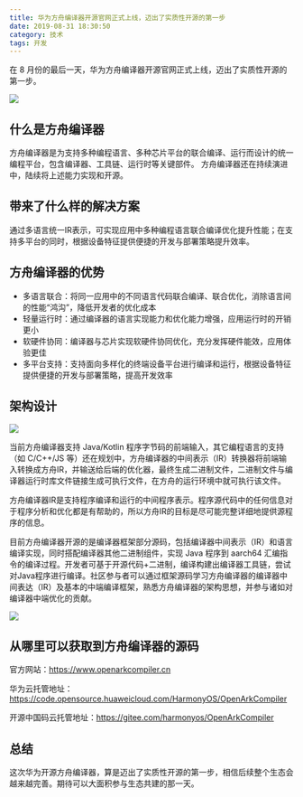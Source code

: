 ```yaml
---
title: 华为方舟编译器开源官网正式上线，迈出了实质性开源的第一步
date: 2019-08-31 18:30:50
category: 技术
tags: 开发
---
```

在 8 月份的最后一天，华为方舟编译器开源官网正式上线，迈出了实质性开源的第一步。

![](https://img.zinaer.com/blog/writing/fangzhou.png)

## 什么是方舟编译器

方舟编译器是为支持多种编程语言、多种芯片平台的联合编译、运行而设计的统一编程平台，包含编译器、工具链、运行时等关键部件。 方舟编译器还在持续演进中，陆续将上述能力实现和开源。

## 带来了什么样的解决方案

通过多语言统一IR表示，可实现应用中多种编程语言联合编译优化提升性能；在支持多平台的同时，根据设备特征提供便捷的开发与部署策略提升效率。

## 方舟编译器的优势

* 多语言联合：将同一应用中的不同语言代码联合编译、联合优化，消除语言间的性能“鸿沟”，降低开发者的优化成本
* 轻量运行时：通过编译器的语言实现能力和优化能力增强，应用运行时的开销更小
* 软硬件协同：编译器与芯片实现软硬件协同优化，充分发挥硬件能效，应用体验更佳
* 多平台支持：支持面向多样化的终端设备平台进行编译和运行，根据设备特征提供便捷的开发与部署策略，提高开发效率

## 架构设计

![](https://www.openarkcompiler.cn/assets/img/framework.png)

当前方舟编译器支持 Java/Kotlin 程序字节码的前端输入，其它编程语言的支持（如 C/C++/JS 等）还在规划中，方舟编译器的中间表示（IR）转换器将前端输入转换成方舟IR，并输送给后端的优化器，最终生成二进制文件，二进制文件与编译器运行时库文件链接生成可执行文件，在方舟的运行环境中就可执行该文件。

方舟编译器IR是支持程序编译和运行的中间程序表示。程序源代码中的任何信息对于程序分析和优化都是有帮助的，所以方舟IR的目标是尽可能完整详细地提供源程序的信息。

目前方舟编译器开源的是编译器框架部分源码，包括编译器中间表示（IR）和语言编译实现，同时搭配编译器其他二进制组件，实现 Java 程序到 aarch64 汇编指令的编译过程。开发者可基于开源代码+二进制，编译构建出编译器工具链，尝试对Java程序进行编译。社区参与者可以通过框架源码学习方舟编译器的编译器中间表达（IR）及基本的中端编译框架，熟悉方舟编译器的架构思想，并参与诸如对编译器中端优化的贡献。

![](https://www.openarkcompiler.cn/assets/markdown/docs/img/FAQ-Q2.png)

## 从哪里可以获取到方舟编译器的源码

官方网站：https://www.openarkcompiler.cn

华为云托管地址：https://code.opensource.huaweicloud.com/HarmonyOS/OpenArkCompiler

开源中国码云托管地址：https://gitee.com/harmonyos/OpenArkCompiler

## 总结

这次华为开源方舟编译器，算是迈出了实质性开源的第一步，相信后续整个生态会越来越完善。期待可以大面积参与生态共建的那一天。